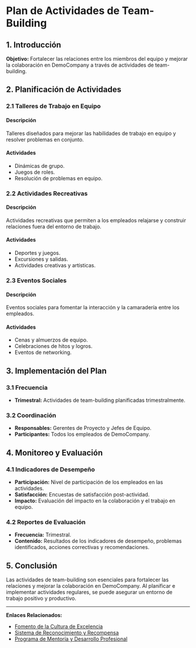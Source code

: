 # Plan de Actividades de Team-Building

## 1. Introducción

**Objetivo:** Fortalecer las relaciones entre los miembros del equipo y mejorar la colaboración en DemoCompany a través de actividades de team-building.

## 2. Planificación de Actividades

### 2.1 Talleres de Trabajo en Equipo

#### Descripción

Talleres diseñados para mejorar las habilidades de trabajo en equipo y resolver problemas en conjunto.

#### Actividades

- Dinámicas de grupo.
- Juegos de roles.
- Resolución de problemas en equipo.

### 2.2 Actividades Recreativas

#### Descripción

Actividades recreativas que permiten a los empleados relajarse y construir relaciones fuera del entorno de trabajo.

#### Actividades

- Deportes y juegos.
- Excursiones y salidas.
- Actividades creativas y artísticas.

### 2.3 Eventos Sociales

#### Descripción

Eventos sociales para fomentar la interacción y la camaradería entre los empleados.

#### Actividades

- Cenas y almuerzos de equipo.
- Celebraciones de hitos y logros.
- Eventos de networking.

## 3. Implementación del Plan

### 3.1 Frecuencia

- **Trimestral:** Actividades de team-building planificadas trimestralmente.

### 3.2 Coordinación

- **Responsables:** Gerentes de Proyecto y Jefes de Equipo.
- **Participantes:** Todos los empleados de DemoCompany.

## 4. Monitoreo y Evaluación

### 4.1 Indicadores de Desempeño

- **Participación:** Nivel de participación de los empleados en las actividades.
- **Satisfacción:** Encuestas de satisfacción post-actividad.
- **Impacto:** Evaluación del impacto en la colaboración y el trabajo en equipo.

### 4.2 Reportes de Evaluación

- **Frecuencia:** Trimestral.
- **Contenido:** Resultados de los indicadores de desempeño, problemas identificados, acciones correctivas y recomendaciones.

## 5. Conclusión

Las actividades de team-building son esenciales para fortalecer las relaciones y mejorar la colaboración en DemoCompany. Al planificar e implementar actividades regulares, se puede asegurar un entorno de trabajo positivo y productivo.

---

**Enlaces Relacionados:**
- [Fomento de la Cultura de Excelencia](Fomento_de_la_Cultura_de_Excelencia.md)
- [Sistema de Reconocimiento y Recompensa](Sistema_Reconocimiento_Recompensa.md)
- [Programa de Mentoría y Desarrollo Profesional](Programa_Mentoria_Desarrollo_Profesional.md)
